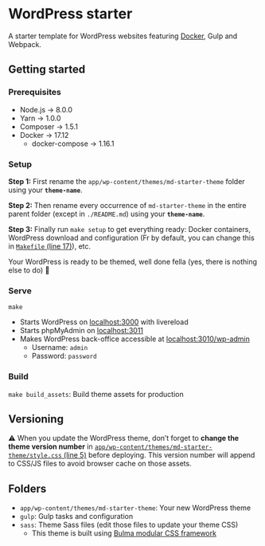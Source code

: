 # WordPress starter
A starter template for WordPress websites featuring [Docker](https://www.docker.com), Gulp and Webpack.

## Getting started

### Prerequisites
* Node.js -> 8.0.0
* Yarn -> 1.0.0
* Composer -> 1.5.1
* Docker -> 17.12
  * docker-compose -> 1.16.1

### Setup
**Step 1:** First rename the `app/wp-content/themes/md-starter-theme` folder using your **`theme-name`**.

**Step 2:** Then rename every occurrence of `md-starter-theme` in the entire parent folder (except in `./README.md`) using your **`theme-name`**.

**Step 3:** Finally run `make setup` to get everything ready: Docker containers, WordPress download and configuration (Fr by default, you can change this in [`Makefile` (line 17)](https://github.com/wearemd/wordpress-starter/blob/master/Makefile#L17)), etc.

Your WordPress is ready to be themed, well done fella (yes, there is nothing else to do) 👊

### Serve
`make`
* Starts WordPress on [localhost:3000](http://localhost:3000) with livereload
* Starts phpMyAdmin on [localhost:3011](http://localhost:3011)
* Makes WordPress back-office accessible at [localhost:3010/wp-admin](http://localhost:3010/wp-admin)
  * Username: `admin`
  * Password: `password`

### Build
`make build_assets`: Build theme assets for production

## Versioning
⚠️ When you update the WordPress theme, don’t forget to **change the theme version number** in [`app/wp-content/themes/md-starter-theme/style.css` (line 5)](https://github.com/wearemd/wordpress-starter/blob/master/app/wp-content/themes/md-starter-theme/style.css#L5) before deploying. This version number will append to CSS/JS files to avoid browser cache on those assets.

## Folders
* `app/wp-content/themes/md-starter-theme`: Your new WordPress theme
* `gulp`: Gulp tasks and configuration
* `sass`: Theme Sass files (edit those files to update your theme CSS)
  * This theme is built using [Bulma modular CSS framework](https://bulma.io)

